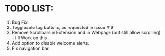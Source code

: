 # TODO LIST:
1. Bug Fix!
2. Toggleable tag buttons, as requested in issue #19
3. Remove Scrollbars in Extension and in Webpage (but still allow scrolling) - I'll Work on this
5. Add option to disable welcome alerts.
6. Fix navigation bar. 
